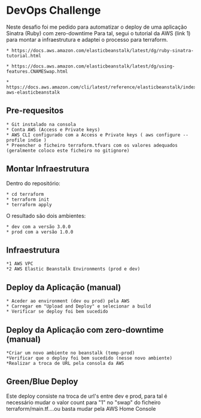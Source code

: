 # DevOps Challenge

Neste desafio foi me pedido para automatizar o deploy de uma aplicação Sinatra (Ruby) com zero-downtime
Para tal, segui o tutorial da AWS (link 1) para montar a infraestrutura e adaptei o processo para terraform.


    * https://docs.aws.amazon.com/elasticbeanstalk/latest/dg/ruby-sinatra-tutorial.html

    * https://docs.aws.amazon.com/elasticbeanstalk/latest/dg/using-features.CNAMESwap.html

    * https://docs.aws.amazon.com/cli/latest/reference/elasticbeanstalk/index.html#cli-aws-elasticbeanstalk

    

## Pre-requesitos

    * Git instalado na consola
    * Conta AWS (Access e Private keys)
    * AWS CLI configurado com a Access e Private keys ( aws configure --profile indie )
    * Preencher o ficheiro terraform.tfvars com os valores adequados (geralmente coloco este ficheiro no gitignore)

## Montar Infraestrutura

Dentro do repositório: 

    * cd terraform
    * terraform init
    * terraform apply

O resultado são dois ambientes:

    * dev com a versão 3.0.0
    * prod com a versão 1.0.0  

## Infraestrutura

    *1 AWS VPC
    *2 AWS Elastic Beanstalk Environments (prod e dev)

## Deploy da Aplicação (manual)

    * Aceder ao environment (dev ou prod) pela AWS
    * Carregar em "Upload and Deploy" e selecionar a build
    * Verificar se deploy foi bem sucedido

## Deploy da Aplicação com zero-downtime (manual)

    *Criar um novo ambiente no beanstalk (temp-prod)
    *Verificar que o deploy foi bem sucedido (nesse novo ambiente)
    *Realizar a troca de URL pela consola da AWS

## Green/Blue Deploy
 
Este deploy consiste na troca de url's entre dev e prod, para tal é necessário mudar o valor 
count para "1" no "swap" do ficheiro terraform/main.tf....ou basta mudar pela AWS Home Console

